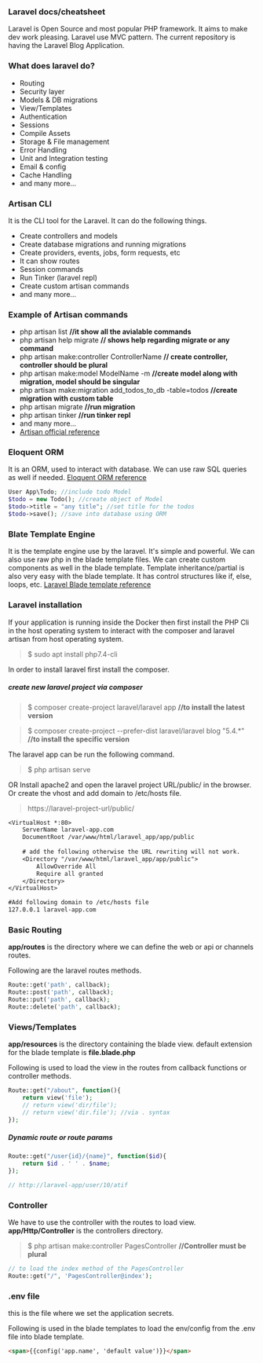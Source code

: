 ### Laravel docs/cheatsheet

Laravel is Open Source and most popular PHP framework. It aims to make dev work pleasing. Laravel use MVC pattern. The current repository is having the Laravel Blog Application.

### What does laravel do?
* Routing
* Security layer
* Models & DB migrations
* View/Templates
* Authentication
* Sessions
* Compile Assets
* Storage & File management
* Error Handling
* Unit and Integration testing
* Email & config
* Cache Handling
* and many more...

### Artisan CLI
It is the CLI tool for the Laravel. It can do the following things.
* Create controllers and models
* Create database migrations and running migrations
* Create providers, events, jobs, form requests, etc
* It can show routes
* Session commands
* Run Tinker (laravel repl)
* Create custom artisan commands 
* and many more...

### Example of Artisan commands
* php artisan list **//it show all the avialable commands**
* php artisan help migrate **// shows help regarding migrate or any command**
* php artisan make:controller ControllerName **// create controller, controller should be plural**
* php artisan make:model ModelName -m **//create model along with migration, model should be singular**
* php artisan make:migration add_todos_to_db -table=todos **//create migration with custom table**
* php artisan migrate **//run migration**
* php artisan tinker **//run tinker repl**
* and many more...
* [Artisan official reference](https://laravel.com/docs/5.4/artisan)

### Eloquent ORM
It is an ORM, used to interact with database. We can use raw SQL queries as well if needed.
[Eloquent ORM reference](https://laravel.com/docs/5.4/eloquent)

```php
User App\Todo; //include todo Model
$todo = new Todo(); //create object of Model
$todo->title = "any title"; //set title for the todos
$todo->save(); //save into database using ORM
```

### Blate Template Engine
It is the template engine use by the laravel. It's simple and powerful. We can also use raw php in the blade template files. We can create custom components as well in the blade template. Template inheritance/partial is also very easy with the blade template. It has control structures like if, else, loops, etc.
[Laravel Blade template reference](https://laravel.com/docs/5.4/blade)

### Laravel installation
If your application is running inside the Docker then first install the PHP Cli in the host operating system to interact with the composer and laravel artisan from host operating system.
>$ sudo apt install php7.4-cli

In order to install laravel first install the composer.
##### create new laravel project via composer
>$ composer create-project laravel/laravel app **//to install the latest version**

>$ composer create-project --prefer-dist laravel/laravel blog "5.4.*" **//to install the specific version**

The laravel app can be run the following command.
>$ php artisan serve

OR
Install apache2 and open the laravel project URL/public/ in the browser. Or create the vhost and add domain to /etc/hosts file. 
> https://laravel-project-url/public/

```txt
<VirtualHost *:80>
    ServerName laravel-app.com
    DocumentRoot /var/www/html/laravel_app/app/public
    
    # add the following otherwise the URL rewriting will not work.
    <Directory "/var/www/html/laravel_app/app/public">
        AllowOverride All
        Require all granted
    </Directory>
</VirtualHost>

#Add following domain to /etc/hosts file
127.0.0.1 laravel-app.com
```
### Basic Routing
**app/routes** is the directory where we can define the web or api or channels routes.

Following are the laravel routes methods.

```php
Route::get('path', callback);
Route::post('path', callback);
Route::put('path', callback);
Route::delete('path', callback);
```

### Views/Templates
**app/resources** is the directory containing the blade view. default extension for the blade template is **file.blade.php** 

Following is used to load the view in the routes from callback functions or controller methods.

```php
Route::get("/about", function(){
    return view('file');
    // return view('dir/file');
    // return view('dir.file'); //via . syntax
});
```

##### Dynamic route or route params

```php
Route::get("/user{id}/{name}", function($id){
    return $id . ' ' . $name;
});

// http://laravel-app/user/10/atif
```

### Controller
We have to use the controller with the routes to load view. **app/Http/Controller** is the controllers directory.

>$ php artisan make:controller PagesController **//Controller must be plural** 

```php
// to load the index method of the PagesController
Route::get("/", 'PagesController@index');
```

### .env file
this is the file where we set the application secrets.

Following is used in the blade templates to load the env/config from the .env file into blade template.

```html
<span>{{config('app.name', 'default value')}}</span>
```

